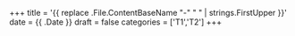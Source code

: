 +++
title = '{{ replace .File.ContentBaseName "-" " " | strings.FirstUpper }}'
date = {{ .Date }}
draft = false
categories = ['T1','T2']
+++
